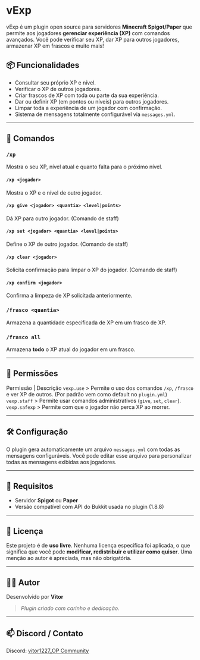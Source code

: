 # vExp

vExp é um plugin open source para servidores **Minecraft Spigot/Paper** que permite aos jogadores **gerenciar experiência (XP)** com comandos avançados. Você pode verificar seu XP, dar XP para outros jogadores, armazenar XP em frascos e muito mais!

## 📦 Funcionalidades

- Consultar seu próprio XP e nível.
- Verificar o XP de outros jogadores.
- Criar frascos de XP com toda ou parte da sua experiência.
- Dar ou definir XP (em pontos ou níveis) para outros jogadores.
- Limpar toda a experiência de um jogador com confirmação.
- Sistema de mensagens totalmente configurável via `messages.yml`.

---

## 💬 Comandos

### `/xp`
Mostra o seu XP, nível atual e quanto falta para o próximo nível.

#### `/xp <jogador>`
Mostra o XP e o nível de outro jogador.

#### `/xp give <jogador> <quantia> <level|points>`
Dá XP para outro jogador. (Comando de staff)

#### `/xp set <jogador> <quantia> <level|points>`
Define o XP de outro jogador. (Comando de staff)

#### `/xp clear <jogador>`
Solicita confirmação para limpar o XP do jogador. (Comando de staff)

#### `/xp confirm <jogador>`
Confirma a limpeza de XP solicitada anteriormente. 

### `/frasco <quantia>`
Armazena a quantidade especificada de XP em um frasco de XP.

### `/frasco all`
Armazena **todo** o XP atual do jogador em um frasco.

---

## 🔐 Permissões

Permissão | Descrição 
`vexp.use` > Permite o uso dos comandos `/xp`, `/frasco` e ver XP de outros. (Por padrão vem como default no `plugin.yml`)
`vexp.staff` > Permite usar comandos administrativos (`give`, `set`, `clear`). 
`vexp.safexp` > Permite com que o jogador não perca XP ao morrer.

---

## 🛠️ Configuração

O plugin gera automaticamente um arquivo `messages.yml` com todas as mensagens configuráveis. Você pode editar esse arquivo para personalizar todas as mensagens exibidas aos jogadores.

---

## 🧪 Requisitos

- Servidor **Spigot** ou **Paper**
- Versão compatível com API do Bukkit usada no plugin (1.8.8)

---

## 📄 Licença

Este projeto é de **uso livre**. Nenhuma licença específica foi aplicada, o que significa que você pode **modificar, redistribuir e utilizar como quiser**. Uma menção ao autor é apreciada, mas não obrigatória.

---

## 👨‍💻 Autor

Desenvolvido por **Vitor**  
> _Plugin criado com carinho e dedicação._

---

## 📫 Discord / Contato

Discord: [vitor1227_OP Community](https://discord.gg/Mkjs7GH3Br)
